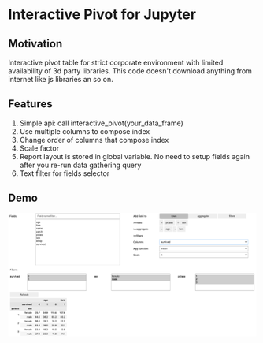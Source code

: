 # Interactive Pivot for Jupyter

## Motivation
Interactive pivot table for strict corporate environment with limited availability of 3d party libraries. This code doesn't download anything from internet like js libraries an so on.

## Features

1. Simple api: call interactive_pivot(your_data_frame)
2. Use multiple columns to compose index
3. Change order of columns that compose index
4. Scale factor
5. Report layout is stored in global variable. No need to setup fields again after you re-run data gathering query 
6. Text filter for fields selector

## Demo
![Screenshot](./demo_screen.png)